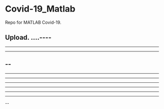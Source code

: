 # Covid-19_Matlab

Repo for MATLAB Covid-19.

Upload.
....----
----
----------
----------
--
----
------
-----
---
----------
----
----
--

